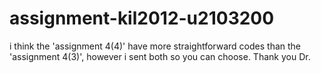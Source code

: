 # assignment-kil2012-u2103200

i think the 'assignment 4(4)' have more straightforward codes than the 'assignment 4(3)', however i sent both so you can choose. Thank you Dr.
